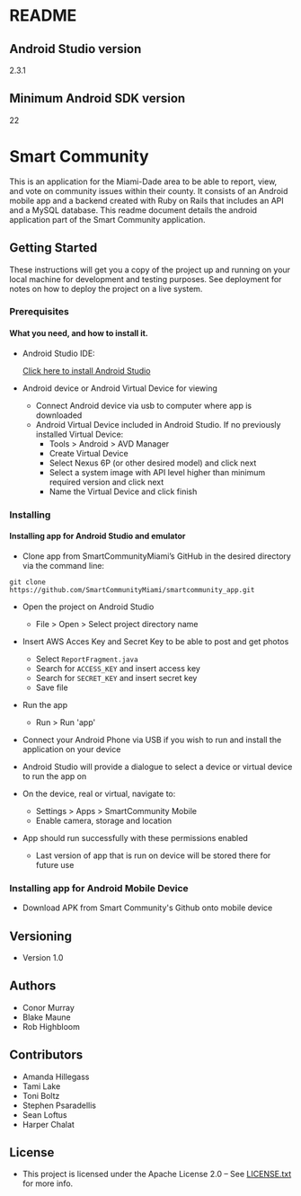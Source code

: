 # README

## Android Studio version
2.3.1

## Minimum Android SDK version
22

# Smart Community
This is an application for the Miami-Dade area to be able to report, view, and vote on community issues within their county. It consists of an Android mobile app and a backend created with Ruby on Rails that includes an API and a MySQL database. This readme document details the android application part of the Smart Community application.

## Getting Started
These instructions will get you a copy of the project up and running on your local machine for development and testing purposes. See deployment for notes on how to deploy the project on a live system.

### Prerequisites
#### What you need, and how to install it.

* Android Studio IDE:
	
	[Click here to install Android Studio](https://developer.android.com/studio/install.html)

* Android device or Android Virtual Device for viewing
  * Connect Android device via usb to computer where app is downloaded
  * Android Virtual Device included in Android Studio. If no previously installed Virtual Device:
    * Tools > Android > AVD Manager
    * Create Virtual Device
    * Select Nexus 6P (or other desired model) and click next
    * Select a system image with API level higher than minimum required version and click next
    * Name the Virtual Device and click finish

### Installing
#### Installing app for Android Studio and emulator
* Clone app from SmartCommunityMiami’s GitHub in the desired directory via the command line:

`git clone https://github.com/SmartCommunityMiami/smartcommunity_app.git`

* Open the project on Android Studio
  * File > Open > Select project directory name
  
* Insert AWS Acces Key and Secret Key to be able to post and get photos
  * Select `ReportFragment.java`
  * Search for `ACCESS_KEY` and insert access key
  * Search for `SECRET_KEY` and insert secret key
  * Save file
  
* Run the app
  * Run > Run 'app'
  
* Connect your Android Phone via USB if you wish to run and install the application on your device

* Android Studio will provide a dialogue to select a device or virtual device to run the app on

* On the device, real or virtual, navigate to:
  * Settings > Apps > SmartCommunity Mobile
  * Enable camera, storage and location 

* App should run successfully with these permissions enabled
  * Last version of app that is run on device will be stored there for future use
  
### Installing app for Android Mobile Device
* Download APK from Smart Community's Github onto mobile device

## Versioning
* Version 1.0

## Authors
* Conor Murray
* Blake Maune
* Rob Highbloom

## Contributors
* Amanda Hillegass
* Tami Lake
* Toni Boltz
* Stephen Psaradellis
* Sean Loftus
* Harper Chalat	

## License 
* This project is licensed under the Apache License 2.0 – See [LICENSE.txt](https://github.com/SmartCommunityMiami/smartcommunity_app/blob/master/LICENSE.txt) for more info.
